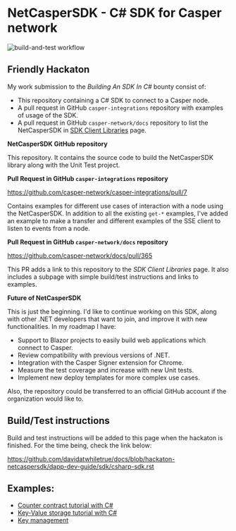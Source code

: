 # NetCasperSDK - C# SDK for Casper network

![build-and-test workflow](https://github.com/davidatwhiletrue/netcaspersdk/actions/workflows/build-and-test.yml/badge.svg)

## Friendly Hackaton
My work submission to the *Building An SDK In C#* bounty consist of:

* This repository containing a C# SDK to connect to a Casper node. 
* A pull request in GitHub `casper-integrations` repository with examples of usage of the SDK.
* A pull request in GitHub `casper-network/docs` repository to list the NetCasperSDK in [SDK Client Libraries](https://docs.casperlabs.io/en/latest/dapp-dev-guide/sdk/index.html) page.

**NetCasperSDK GitHub repository**

This repository. It contains the source code to build the NetCasperSDK library along with the Unit Test project.


**Pull Request in GitHub `casper-integrations` repository**

https://github.com/casper-network/casper-integrations/pull/7

Contains examples for different use cases of interaction with a node using the NetCasperSDK. In addition to all the existing `get-*` examples, I've added an example to make a transfer and different examples of the SSE client to listen to events from a node.

**Pull Request in GitHub `casper-network/docs` repository** 

https://github.com/casper-network/docs/pull/365

This PR adds a link to this repository to the *SDK Client Libraries* page. It also includes a subpage with simple build/test instructions and links to examples.

**Future of NetCasperSDK**

This is just the beginning. I'd like to continue working on this SDK, along with other .NET developers that want to join, and improve it with new functionalities. In my roadmap I have:

* Support to Blazor projects to easily build web applications which connect to Casper.
* Review compatibility with previous versions of .NET.
* Integration with the Casper Signer extension for Chrome.
* Measure the test coverage and increase with new Unit tests.
* Implement new deploy templates for more complex use cases.

Also, the repository could be transferred to an official GitHub account if the organization would like to.

## Build/Test instructions

Build and test instructions will be added to this page when the hackaton is finished. For the time being, check the link below:

https://github.com/davidatwhiletrue/docs/blob/hackaton-netcaspersdk/dapp-dev-guide/sdk/csharp-sdk.rst
 
## Examples:

* [Counter contract tutorial with C#](https://hackmd.io/@K48d9TN9T2q7ERX4H27ysw/SJBnPCdVt)
* [Key-Value storage tutorial with C#](https://hackmd.io/@K48d9TN9T2q7ERX4H27ysw/HyX8i0WBt)
* [Key management](https://hackmd.io/@K48d9TN9T2q7ERX4H27ysw/HkvV-MMBt)

